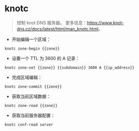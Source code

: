 # knotc

> 控制 knot DNS 服务器。
> 更多信息：<https://www.knot-dns.cz/docs/latest/html/man_knotc.html>。

- 开始编辑一个区域：

`knotc zone-begin {{zone}}`

- 设置一个 TTL 为 3600 的 A 记录：

`knotc zone-set {{zone}} {{subdomain}} 3600 A {{ip_address}}`

- 完成区域编辑：

`knotc zone-commit {{zone}}`

- 获取当前区域数据：

`knotc zone-read {{zone}}`

- 获取当前服务器配置：

`knotc conf-read server`
